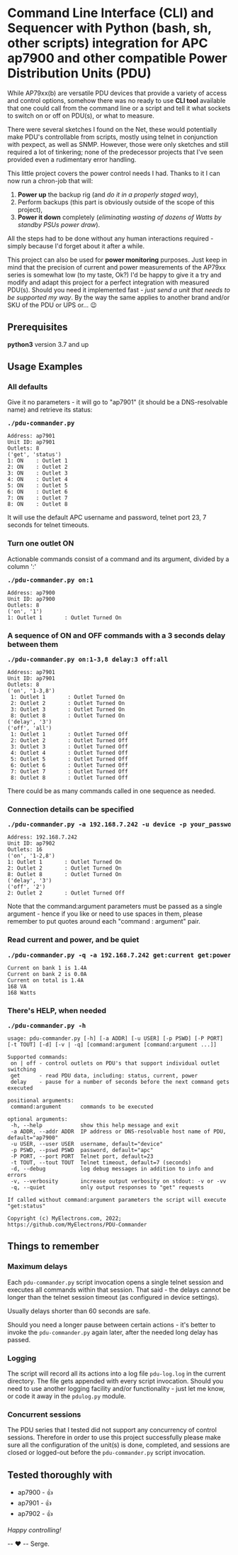 # Command Line Interface (CLI) and Sequencer with Python (bash, sh, other scripts) integration for APC ap7900 and other compatible Power Distribution Units (PDU)
 
While AP79xx(b) are versatile PDU devices that provide a variety of access and control options, somehow there was no ready to use **CLI tool** available that one could call from the command line or a script and tell it what sockets to switch on or off on PDU(s), or what to measure.
 
There were several sketches I found on the Net, these would potentially make PDU's controllable from scripts, mostly using telnet in conjunction with pexpect, as well as SNMP. However, those were only sketches and still required a lot of tinkering; none of the predecessor projects that I've seen provided even a rudimentary error handling.
 
This little project covers the power control needs I had. Thanks to it I can now run a chron-job that will:
1) **Power up** the backup rig (and *do it in a properly staged way*),
2) Perform backups (this part is obviously outside of the scope of this project),
3) **Power it down** completely (*eliminating wasting of dozens of Watts by standby PSUs power draw*).
 
All the steps had to be done without any human interactions required - simply because I'd forget about it after a while.
 
This project can also be used for **power monitoring** purposes. Just keep in mind that the precision of current and power measurements of the AP79xx series is somewhat low (to my taste, Ok?)
I'd be happy to give it a try and modify and adapt this project for a perfect integration with measured PDU(s). Should you need it implemented fast - *just send a unit that needs to be supported my way*.
By the way the same applies to another brand and/or SKU of the PDU or UPS or... :wink:
 
## Prerequisites
**python3** version 3.7 and up
 
## Usage Examples
 
### All defaults
Give it no parameters - it will go to "ap7901" (it should be a DNS-resolvable name) and retrieve its status:
<pre>
<b>./pdu-commander.py</b>
</pre>
```
Address: ap7901
Unit ID: ap7901
Outlets: 8
('get', 'status')
1: ON    : Outlet 1
2: ON    : Outlet 2
3: ON    : Outlet 3
4: ON    : Outlet 4
5: ON    : Outlet 5
6: ON    : Outlet 6
7: ON    : Outlet 7
8: ON    : Outlet 8
```
It will use the default APC username and password, telnet port 23, 7 seconds for telnet timeouts.
 
### Turn one outlet ON
Actionable commands consist of a command and its argument, divided by a column ':'
<pre>
<b>./pdu-commander.py on:1</b>
</pre>
```
Address: ap7900
Unit ID: ap7900
Outlets: 8
('on', '1')
1: Outlet 1       : Outlet Turned On
```
 
### A sequence of ON and OFF commands with a 3 seconds delay between them
<pre>
<b>./pdu-commander.py on:1-3,8 delay:3 off:all</b>
</pre>
```
Address: ap7901
Unit ID: ap7901
Outlets: 8
('on', '1-3,8')
 1: Outlet 1       : Outlet Turned On
 2: Outlet 2       : Outlet Turned On
 3: Outlet 3       : Outlet Turned On
 8: Outlet 8       : Outlet Turned On
('delay', '3')
('off', 'all')
 1: Outlet 1       : Outlet Turned Off
 2: Outlet 2       : Outlet Turned Off
 3: Outlet 3       : Outlet Turned Off
 4: Outlet 4       : Outlet Turned Off
 5: Outlet 5       : Outlet Turned Off
 6: Outlet 6       : Outlet Turned Off
 7: Outlet 7       : Outlet Turned Off
 8: Outlet 8       : Outlet Turned Off
```
There could be as many commands called in one sequence as needed.

### Connection details can be specified
<pre>
<b>./pdu-commander.py -a 192.168.7.242 -u device -p your_password "on: 1-2, 8" "delay: 3" "off: 2"</b>
</pre>
```
Address: 192.168.7.242
Unit ID: ap7902
Outlets: 16
('on', '1-2,8')
1: Outlet 1       : Outlet Turned On
2: Outlet 2       : Outlet Turned On
8: Outlet 8       : Outlet Turned On
('delay', '3')
('off', '2')
2: Outlet 2       : Outlet Turned Off
```
Note that the command:argument parameters must be passed as a single argument - hence if you like or need to use spaces in them, please remember to put quotes around each "command : argument" pair.
 
### Read current and power, and be quiet
<pre>
<b>./pdu-commander.py -q -a 192.168.7.242 get:current get:power</b>
</pre>
```
Current on bank 1 is 1.4A
Current on bank 2 is 0.0A
Current on total is 1.4A
168 VA
168 Watts
```
 
### There's HELP, when needed
<pre>
<b>./pdu-commander.py -h</b>
</pre>
```
usage: pdu-commander.py [-h] [-a ADDR] [-u USER] [-p PSWD] [-P PORT] [-t TOUT] [-d] [-v | -q] [command:argument [command:argument ...]]
 
Supported commands:
 on | off - control outlets on PDU's that support individual outlet switching
 get      - read PDU data, including: status, current, power
 delay    - pause for a number of seconds before the next command gets executed
 
positional arguments:
 command:argument      commands to be executed
 
optional arguments:
 -h, --help            show this help message and exit
 -a ADDR, --addr ADDR  IP address or DNS-resolvable host name of PDU, default="ap7900"
 -u USER, --user USER  username, default="device"
 -p PSWD, --pswd PSWD  password, default="apc"
 -P PORT, --port PORT  Telnet port, default=23
 -t TOUT, --tout TOUT  Telnet timeout, default=7 (seconds)
 -d, --debug           log debug messages in addition to info and errors
 -v, --verbosity       increase output verbosity on stdout: -v or -vv
 -q, --quiet           only output responses to "get" requests
 
If called without command:argument parameters the script will execute "get:status"

Copyright (c) MyElectrons.com, 2022; https://github.com/MyElectrons/PDU-Commander
```

## Things to remember
 
### Maximum delays
Each `pdu-commander.py` script invocation opens a single telnet session and executes all commands within that session. That said - the delays cannot be longer than the telnet session timeout (as configured in device settings).
 
Usually delays shorter than 60 seconds are safe.
 
Should you need a longer pause between certain actions - it's better to invoke the `pdu-commander.py` again later, after the needed long delay has passed.
 
### Logging
The script will record all its actions into a log file `pdu-log.log` in the current directory. The file gets appended with every script invocation. Should you need to use another logging facility and/or functionality - just let me know, or code it away in the `pdulog.py` module.
 
### Concurrent sessions
The PDU series that I tested did not support any concurrency of control sessions. Therefore in order to use this project successfully please make sure all the configuration of the unit(s) is done, completed, and sessions are closed or logged-out before the `pdu-commander.py` script invocation.

## Tested thoroughly with
- ap7900 - :thumbsup:
- ap7901 - :thumbsup:
- ap7902 - :thumbsup:
 
*Happy controlling!*

-- :heart: -- Serge.
